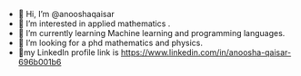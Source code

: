 - 👋 Hi, I’m @anooshaqaisar
- 👀 I’m interested in applied mathematics .
- 🌱 I’m currently learning Machine learning and programming languages. 
- 💞️ I’m looking for a phd mathematics and physics. 
- 📱my LinkedIn profile link is https://www.linkedin.com/in/anoosha-qaisar-696b001b6


<!---
anooshaqaisar/anooshaqaisar is a ✨ special ✨ repository because its `README.md` (this file) appears on your GitHub profile.
You can click the Preview link to take a look at your changes.
--->
